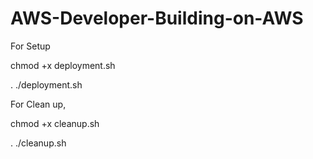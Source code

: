 # AWS-Developer-Building-on-AWS
For Setup


chmod +x deployment.sh


. ./deployment.sh


For Clean up,


chmod +x cleanup.sh


. ./cleanup.sh



